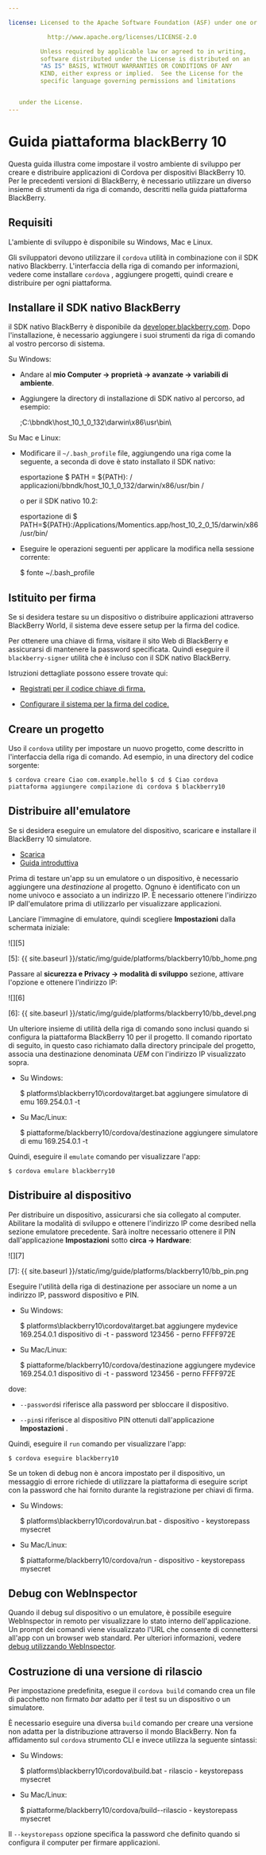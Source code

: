```yaml
---

license: Licensed to the Apache Software Foundation (ASF) under one or more contributor license agreements. See the NOTICE file distributed with this work for additional information regarding copyright ownership. The ASF licenses this file to you under the Apache License, Version 2.0 (the "License"); you may not use this file except in compliance with the License. You may obtain a copy of the License at

           http://www.apache.org/licenses/LICENSE-2.0

         Unless required by applicable law or agreed to in writing,
         software distributed under the License is distributed on an
         "AS IS" BASIS, WITHOUT WARRANTIES OR CONDITIONS OF ANY
         KIND, either express or implied.  See the License for the
         specific language governing permissions and limitations


   under the License.
---
```


# Guida piattaforma blackBerry 10

Questa guida illustra come impostare il vostro ambiente di sviluppo per creare e distribuire applicazioni di Cordova per dispositivi BlackBerry 10. Per le precedenti versioni di BlackBerry, è necessario utilizzare un diverso insieme di strumenti da riga di comando, descritti nella guida piattaforma BlackBerry.

## Requisiti

L'ambiente di sviluppo è disponibile su Windows, Mac e Linux.

Gli sviluppatori devono utilizzare il `cordova` utilità in combinazione con il SDK nativo Blackberry. L'interfaccia della riga di comando per informazioni, vedere come installare `cordova` , aggiungere progetti, quindi creare e distribuire per ogni piattaforma.

## Installare il SDK nativo BlackBerry

il SDK nativo BlackBerry è disponibile da [developer.blackberry.com][1]. Dopo l'installazione, è necessario aggiungere i suoi strumenti da riga di comando al vostro percorso di sistema.

 [1]: http://developer.blackberry.com/native/download/

Su Windows:

*   Andare al **mio Computer → proprietà → avanzate → variabili di ambiente**.

*   Aggiungere la directory di installazione di SDK nativo al percorso, ad esempio:

    ;C:\bbndk\host\_10\_1\_0\_132\darwin\x86\usr\bin\

Su Mac e Linux:

*   Modificare il `~/.bash_profile` file, aggiungendo una riga come la seguente, a seconda di dove è stato installato il SDK nativo:

    esportazione $ PATH = ${PATH}: / applicazioni/bbndk/host\_10\_1\_0\_132/darwin/x86/usr/bin /

    o per il SDK nativo 10.2:

    esportazione di $ PATH=${PATH}:/Applications/Momentics.app/host\_10\_2\_0\_15/darwin/x86/usr/bin/

*   Eseguire le operazioni seguenti per applicare la modifica nella sessione corrente:

    $ fonte ~/.bash_profile

## Istituito per firma

Se si desidera testare su un dispositivo o distribuire applicazioni attraverso BlackBerry World, il sistema deve essere setup per la firma del codice.

Per ottenere una chiave di firma, visitare il sito Web di BlackBerry e assicurarsi di mantenere la password specificata. Quindi eseguire il `blackberry-signer` utilità che è incluso con il SDK nativo BlackBerry.

Istruzioni dettagliate possono essere trovate qui:

*   [Registrati per il codice chiave di firma.][2]

*   [Configurare il sistema per la firma del codice.][3]

 [2]: https://www.blackberry.com/SignedKeys/codesigning.html
 [3]: https://developer.blackberry.com/html5/documentation/signing_setup_bb10_apps_2008396_11.html

## Creare un progetto

Uso il `cordova` utility per impostare un nuovo progetto, come descritto in l'interfaccia della riga di comando. Ad esempio, in una directory del codice sorgente:

    $ cordova creare Ciao com.example.hello $ cd $ Ciao cordova piattaforma aggiungere compilazione di cordova $ blackberry10


## Distribuire all'emulatore

Se si desidera eseguire un emulatore del dispositivo, scaricare e installare il BlackBerry 10 simulatore.

*   [Scarica][1]
*   [Guida introduttiva][4]

 [4]: http://developer.blackberry.com/devzone/develop/simulator/blackberry_10_simulator_start.html

Prima di testare un'app su un emulatore o un dispositivo, è necessario aggiungere una *destinazione* al progetto. Ognuno è identificato con un nome univoco e associato a un indirizzo IP. È necessario ottenere l'indirizzo IP dall'emulatore prima di utilizzarlo per visualizzare applicazioni.

Lanciare l'immagine di emulatore, quindi scegliere **Impostazioni** dalla schermata iniziale:

![][5]

 [5]: {{ site.baseurl }}/static/img/guide/platforms/blackberry10/bb_home.png

Passare al **sicurezza e Privacy → modalità di sviluppo** sezione, attivare l'opzione e ottenere l'indirizzo IP:

![][6]

 [6]: {{ site.baseurl }}/static/img/guide/platforms/blackberry10/bb_devel.png

Un ulteriore insieme di utilità della riga di comando sono inclusi quando si configura la piattaforma BlackBerry 10 per il progetto. Il comando riportato di seguito, in questo caso richiamato dalla directory principale del progetto, associa una destinazione denominata *UEM* con l'indirizzo IP visualizzato sopra.

*   Su Windows:

    $ platforms\blackberry10\cordova\target.bat aggiungere simulatore di emu 169.254.0.1 -t

*   Su Mac/Linux:

    $ piattaforme/blackberry10/cordova/destinazione aggiungere simulatore di emu 169.254.0.1 -t

Quindi, eseguire il `emulate` comando per visualizzare l'app:

    $ cordova emulare blackberry10


## Distribuire al dispositivo

Per distribuire un dispositivo, assicurarsi che sia collegato al computer. Abilitare la modalità di sviluppo e ottenere l'indirizzo IP come desribed nella sezione emulatore precedente. Sarà inoltre necessario ottenere il PIN dall'applicazione **Impostazioni** sotto **circa → Hardware**:

![][7]

 [7]: {{ site.baseurl }}/static/img/guide/platforms/blackberry10/bb_pin.png

Eseguire l'utilità della riga di destinazione per associare un nome a un indirizzo IP, password dispositivo e PIN.

*   Su Windows:

    $ platforms\blackberry10\cordova\target.bat aggiungere mydevice 169.254.0.1 dispositivo di -t - password 123456 - perno FFFF972E

*   Su Mac/Linux:

    $ piattaforme/blackberry10/cordova/destinazione aggiungere mydevice 169.254.0.1 dispositivo di -t - password 123456 - perno FFFF972E

dove:

*   `--password`si riferisce alla password per sbloccare il dispositivo.

*   `--pin`si riferisce al dispositivo PIN ottenuti dall'applicazione **Impostazioni** .

Quindi, eseguire il `run` comando per visualizzare l'app:

    $ cordova eseguire blackberry10


Se un token di debug non è ancora impostato per il dispositivo, un messaggio di errore richiede di utilizzare la piattaforma di eseguire script con la password che hai fornito durante la registrazione per chiavi di firma.

*   Su Windows:

    $ platforms\blackberry10\cordova\run.bat - dispositivo - keystorepass mysecret

*   Su Mac/Linux:

    $ piattaforme/blackberry10/cordova/run - dispositivo - keystorepass mysecret

## Debug con WebInspector

Quando il debug sul dispositivo o un emulatore, è possibile eseguire WebInspector in remoto per visualizzare lo stato interno dell'applicazione. Un prompt dei comandi viene visualizzato l'URL che consente di connettersi all'app con un browser web standard. Per ulteriori informazioni, vedere [debug utilizzando WebInspector][8].

 [8]: http://developer.blackberry.com/html5/documentation/web_inspector_overview_1553586_11.html

## Costruzione di una versione di rilascio

Per impostazione predefinita, esegue il `cordova build` comando crea un file di pacchetto non firmato *bar* adatto per il test su un dispositivo o un simulatore.

È necessario eseguire una diversa `build` comando per creare una versione non adatta per la distribuzione attraverso il mondo BlackBerry. Non fa affidamento sul `cordova` strumento CLI e invece utilizza la seguente sintassi:

*   Su Windows:

    $ platforms\blackberry10\cordova\build.bat - rilascio - keystorepass mysecret

*   Su Mac/Linux:

    $ piattaforme/blackberry10/cordova/build--rilascio - keystorepass mysecret

Il `--keystorepass` opzione specifica la password che definito quando si configura il computer per firmare applicazioni.
